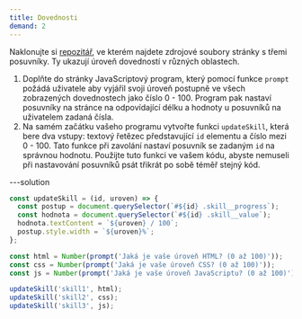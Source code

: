 ```yaml
---
title: Dovednosti
demand: 2
---
```


Naklonujte si [repozitář](https://github.com/Czechitas-podklady-WEB/dovednosti-zadani), ve kterém najdete zdrojové soubory stránky s třemi posuvníky. Ty ukazují úroveň dovedností v různých oblastech.

1. Doplňte do stránky JavaScriptový program, který pomocí funkce `prompt` požádá uživatele aby vyjářil svoji úroveň postupně ve všech zobrazených dovednostech jako číslo 0 - 100. Program pak nastaví posuvníky na stránce na odpovídající délku a hodnoty u posuvníků na uživatelem zadaná čísla.
1. Na samém začátku vašeho programu vytvořte funkci `updateSkill`, která bere dva vstupy: textový řetězec představující `id` elementu a číslo mezi 0 - 100. Tato funkce při zavolání nastaví posuvník se zadaným `id` na správnou hodnotu. Použijte tuto funkci ve vašem kódu, abyste nemuseli při nastavování posuvníků psát třikrát po sobě téměř stejný kód.

---solution

```js
const updateSkill = (id, uroven) => {
  const postup = document.querySelector(`#${id} .skill__progress`);
  const hodnota = document.querySelector(`#${id} .skill__value`);
  hodnota.textContent = `${uroven} / 100`;
  postup.style.width = `${uroven}%`;
};

const html = Number(prompt('Jaká je vaše úroveň HTML? (0 až 100)'));
const css = Number(prompt('Jaká je vaše úroveň CSS? (0 až 100)'));
const js = Number(prompt('Jaká je vaše úroveň JavaScriptu? (0 až 100)'));

updateSkill('skill1', html);
updateSkill('skill2', css);
updateSkill('skill3', js);
```

